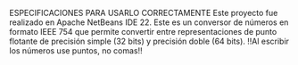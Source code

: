 ESPECIFICACIONES PARA USARLO CORRECTAMENTE
Este proyecto fue realizado en Apache NetBeans IDE 22. 
Este es un conversor de números en formato IEEE 754 que permite convertir entre representaciones de punto flotante de 
precisión simple (32 bits) y precisión doble (64 bits).
!!Al escribir los números use puntos, no comas!!

